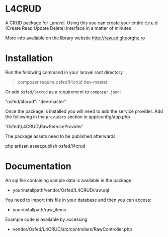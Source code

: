 L4CRUD
===

A CRUD package for Laravel. Using this you can create your entire c.r.u.d (Create Read Update Delete) interface in a matter of minutes

More info available on the library website http://raw.adigheorghe.ro

Installation
=============

Run the following command in your laravel root directory
> composer require osfed/l4crud
> dev-master

Or add `osfed/l4crud` as a requirement to `composer.json`:

"osfed/l4crud": "dev-master"

Once the package is installed you will need to add the service provider. Add the following in the `providers` section in app/config/app.php

'Osfed\L4CRUD\RawServiceProvider'

The package assets need to be published afterwards

php artisan asset:publish osfed/l4crud

Documentation
=============

An sql file containing sample data is available in the package. 

 - yourinstallpath/vendor/Osfed/L4CRUD/raw.sql

You need to import this file in your database and then you can access:

 - yourinstallpath/raw_items

Example code is available by accessing

 - vendor/Osfed/L4CRUD/src/controllers/RawController.php
